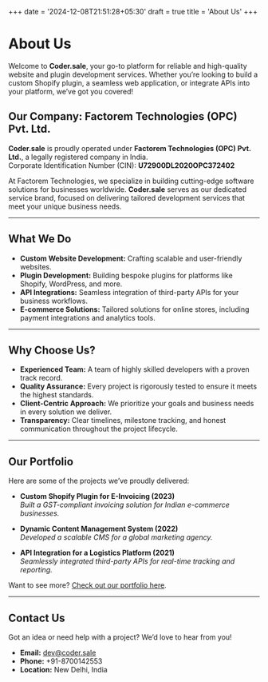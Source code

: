 +++
date = '2024-12-08T21:51:28+05:30'
draft = true
title = 'About Us'
+++



# About Us

Welcome to **Coder.sale**, your go-to platform for reliable and high-quality website and plugin development services. Whether you’re looking to build a custom Shopify plugin, a seamless web application, or integrate APIs into your platform, we’ve got you covered!

## Our Company: Factorem Technologies (OPC) Pvt. Ltd.
**Coder.sale** is proudly operated under **Factorem Technologies (OPC) Pvt. Ltd.**, a legally registered company in India.  
Corporate Identification Number (CIN): **U72900DL2020OPC372402**

At Factorem Technologies, we specialize in building cutting-edge software solutions for businesses worldwide. **Coder.sale** serves as our dedicated service brand, focused on delivering tailored development services that meet your unique business needs.

---

## What We Do
- **Custom Website Development:** Crafting scalable and user-friendly websites.
- **Plugin Development:** Building bespoke plugins for platforms like Shopify, WordPress, and more.
- **API Integrations:** Seamless integration of third-party APIs for your business workflows.
- **E-commerce Solutions:** Tailored solutions for online stores, including payment integrations and analytics tools.

---

## Why Choose Us?
- **Experienced Team:** A team of highly skilled developers with a proven track record.
- **Quality Assurance:** Every project is rigorously tested to ensure it meets the highest standards.
- **Client-Centric Approach:** We prioritize your goals and business needs in every solution we deliver.
- **Transparency:** Clear timelines, milestone tracking, and honest communication throughout the project lifecycle.

---

## Our Portfolio
Here are some of the projects we’ve proudly delivered:
- **Custom Shopify Plugin for E-Invoicing (2023)**  
  _Built a GST-compliant invoicing solution for Indian e-commerce businesses._

- **Dynamic Content Management System (2022)**  
  _Developed a scalable CMS for a global marketing agency._

- **API Integration for a Logistics Platform (2021)**  
  _Seamlessly integrated third-party APIs for real-time tracking and reporting._

Want to see more? [Check out our portfolio here](coder.sale).

---

## Contact Us
Got an idea or need help with a project? We’d love to hear from you!  
- **Email:** dev@coder.sale  
- **Phone:** +91-8700142553  
- **Location:** New Delhi, India  
